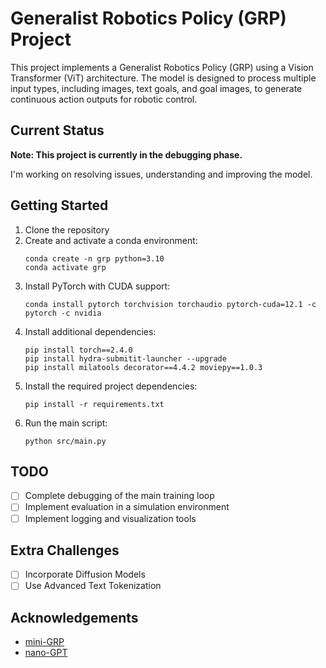 # Generalist Robotics Policy (GRP) Project

This project implements a Generalist Robotics Policy (GRP) using a Vision Transformer (ViT) architecture. The model is designed to process multiple input types, including images, text goals, and goal images, to generate continuous action outputs for robotic control.

## Current Status

**Note: This project is currently in the debugging phase.**

I'm working on resolving issues, understanding and improving the model.

## Getting Started

1. Clone the repository
2. Create and activate a conda environment:
   ```
   conda create -n grp python=3.10
   conda activate grp
   ```
3. Install PyTorch with CUDA support:
   ```
   conda install pytorch torchvision torchaudio pytorch-cuda=12.1 -c pytorch -c nvidia
   ```
4. Install additional dependencies:
   ```
   pip install torch==2.4.0
   pip install hydra-submitit-launcher --upgrade
   pip install milatools decorator==4.4.2 moviepy==1.0.3
   ```
5. Install the required project dependencies:
   ```
   pip install -r requirements.txt
   ```
6. Run the main script:
   ```
   python src/main.py
   ```

## TODO

- [ ] Complete debugging of the main training loop
- [ ] Implement evaluation in a simulation environment
- [ ] Implement logging and visualization tools

## Extra Challenges

- [ ] Incorporate Diffusion Models
- [ ] Use Advanced Text Tokenization

## Acknowledgements
- [mini-GRP](https://github.com/milarobotlearningcourse/mini-grp)
- [nano-GPT](https://github.com/karpathy/nanoGPT)
